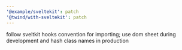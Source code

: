 ```yaml
---
'@example/sveltekit': patch
'@twind/with-sveltekit': patch
---
```


follow sveltkit hooks convention for importing; use dom sheet during development and hash class names in production

